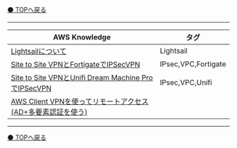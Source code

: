 [⚫️ TOPへ戻る](https://actmotech.xyz/)

---

| AWS Knowledge | タグ |
| --- | --- | 
| [Lightsailについて](/AWS/Lightsailについて) | Lightsail |
| [Site to Site VPNとFortigateでIPSecVPN](/AWS/Site-to-Site-VPNとFortigateでIPSecVPN) | IPsec,VPC,Fortigate |
| [Site to Site VPNとUnifi Dream Machine ProでIPSecVPN](/AWS/Site-to-Site-VPNとUnifiDreamMachineProでIPSecVPN)| IPsec,VPC,Unifi |
| [AWS Client VPNを使ってリモートアクセス(AD+多要素認証を使う)](/AWS/AWS-Client-VPNを使ってリモートアクセス-AD-多要素認証)| |


---

[⚫️ TOPへ戻る](https://actmotech.xyz/)
